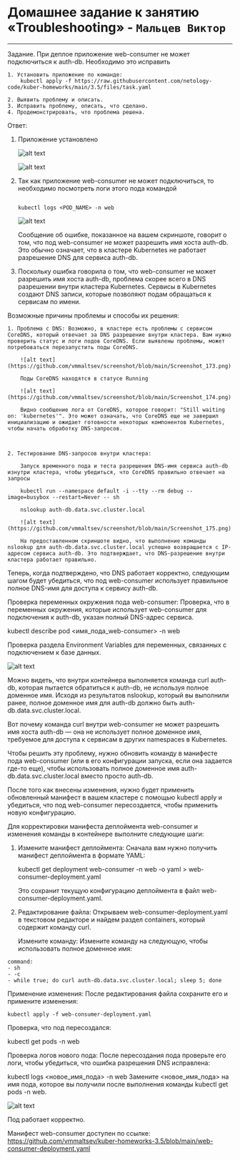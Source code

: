 # Домашнее задание к занятию «Troubleshooting» - `Мальцев Виктор`

---

Задание. При деплое приложение web-consumer не может подключиться к auth-db. Необходимо это исправить

    1. Установить приложение по команде:
        kubectl apply -f https://raw.githubusercontent.com/netology-code/kuber-homeworks/main/3.5/files/task.yaml

    2. Выявить проблему и описать.
    3. Исправить проблему, описать, что сделано.
    4. Продемонстрировать, что проблема решена.

Ответ:

1. Приложение установлено

    ![alt text](https://github.com/vmmaltsev/screenshot/blob/main/Screenshot_170.png)

    ![alt text](https://github.com/vmmaltsev/screenshot/blob/main/Screenshot_171.png)

2. Так как приложение web-consumer не может подключиться, то необходимо посмотреть логи этого пода командой 

    ```

    kubectl logs <POD_NAME> -n web
    
    ```

    ![alt text](https://github.com/vmmaltsev/screenshot/blob/main/Screenshot_172.png)

    Сообщение об ошибке, показанное на вашем скриншоте, говорит о том, что под web-consumer не может разрешить имя хоста auth-db. Это обычно означает, что в кластере Kubernetes не работает разрешение DNS для сервиса auth-db.

3. Поскольку ошибка говорила о том, что web-consumer не может разрешить имя хоста auth-db, проблема скорее всего в DNS разрешении внутри кластера Kubernetes. 
Сервисы в Kubernetes создают DNS записи, которые позволяют подам обращаться к сервисам по имени.

Возможные причины проблемы и способы их решения:

    1. Проблема с DNS: Возможно, в кластере есть проблемы с сервисом CoreDNS, который отвечает за DNS разрешение внутри кластера. Вам нужно проверить статус и логи подов CoreDNS. Если выявлены проблемы, может потребоваться перезапустить поды CoreDNS.

        ![alt text](https://github.com/vmmaltsev/screenshot/blob/main/Screenshot_173.png)

        Поды CoreDNS находятся в статусе Running

        ![alt text](https://github.com/vmmaltsev/screenshot/blob/main/Screenshot_174.png)

        Видно сообщение лога от CoreDNS, которое говорит: "Still waiting on: 'kubernetes'". Это может означать, что CoreDNS еще не завершил инициализацию и ожидает готовности некоторых компонентов Kubernetes, чтобы начать обработку DNS-запросов.

        

    2. Тестирование DNS-запросов внутри кластера:

        Запуск временного пода и теста разрешения DNS-имя сервиса auth-db изнутри кластера, чтобы убедиться, что CoreDNS правильно отвечает на запросы

        kubectl run --namespace default -i --tty --rm debug --image=busybox --restart=Never -- sh

        nslookup auth-db.data.svc.cluster.local

        ![alt text](https://github.com/vmmaltsev/screenshot/blob/main/Screenshot_175.png)

        На предоставленном скриншоте видно, что выполнение команды nslookup для auth-db.data.svc.cluster.local успешно возвращается с IP-адресом сервиса auth-db. Это подтверждает, что DNS-разрешение внутри кластера работает правильно.

Теперь, когда подтверждено, что DNS работает корректно, следующим шагом будет убедиться, что под web-consumer использует правильное полное DNS-имя для доступа к сервису auth-db.

Проверка переменных окружения пода web-consumer:
Проверка, что в переменных окружения, которые использует web-consumer для подключения к auth-db, указан полный DNS-адрес сервиса.


kubectl describe pod <имя_пода_web-consumer> -n web

Проверка раздела Environment Variables для переменных, связанных с подключением к базе данных.

![alt text](https://github.com/vmmaltsev/screenshot/blob/main/Screenshot_176.png)

Можно видеть, что внутри контейнера выполняется команда curl auth-db, которая пытается обратиться к auth-db, не используя полное доменное имя. Исходя из результатов nslookup, который вы выполнили ранее, полное доменное имя для auth-db должно быть auth-db.data.svc.cluster.local.

Вот почему команда curl внутри web-consumer не может разрешить имя хоста auth-db — она не использует полное доменное имя, требуемое для доступа к сервисам в других namespaces в Kubernetes.

Чтобы решить эту проблему, нужно обновить команду в манифесте пода web-consumer (или в его конфигурации запуска, если она задается где-то еще), чтобы использовать полное доменное имя auth-db.data.svc.cluster.local вместо просто auth-db.

После того как внесены изменения, нужно будет применить обновленный манифест в вашем кластере с помощью kubectl apply и убедиться, что под web-consumer пересоздается, чтобы применить новую конфигурацию.

Для корректировки манифеста деплоймента web-consumer и изменения команды в контейнере выполните следующие шаги:

1. Измените манифест деплоймента:
    Сначала вам нужно получить манифест деплоймента в формате YAML:

    kubectl get deployment web-consumer -n web -o yaml > web-consumer-deployment.yaml

    Это сохранит текущую конфигурацию деплоймента в файл web-consumer-deployment.yaml.

2. Редактирование файла:
    Открываем web-consumer-deployment.yaml в текстовом редакторе и найдем раздел containers, который содержит команду curl.

    Измените команду:
    Измените команду на следующую, чтобы использовать полное доменное имя:

```
command:
- sh
- -c
- while true; do curl auth-db.data.svc.cluster.local; sleep 5; done

```

Применение изменения:
После редактирования файла сохраните его и примените изменения:

    kubectl apply -f web-consumer-deployment.yaml


Проверка, что под пересоздался:


kubectl get pods -n web

Проверка логов нового пода:
После пересоздания пода проверьте его логи, чтобы убедиться, что ошибка разрешения DNS исправлена:


kubectl logs <новое_имя_пода> -n web
Замените <новое_имя_пода> на имя пода, которое вы получили после выполнения команды kubectl get pods -n web.

![alt text](https://github.com/vmmaltsev/screenshot/blob/main/Screenshot_177.png)

Под работает корректно.

Манифест web-consumer доступен по ссылке: https://github.com/vmmaltsev/kuber-homeworks-3.5/blob/main/web-consumer-deployment.yaml